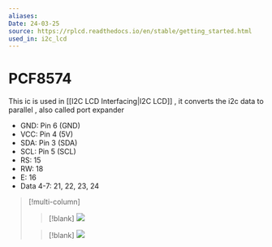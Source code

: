 ```yaml
---
aliases: 
Date: 24-03-25
source: https://rplcd.readthedocs.io/en/stable/getting_started.html
used_in: i2c_lcd
---
```

# PCF8574
This ic is used in [[I2C LCD Interfacing|I2C LCD]] , it converts the i2c data to parallel , also called port expander
 
- GND: Pin 6 (GND)
- VCC: Pin 4 (5V)
- SDA: Pin 3 (SDA)
- SCL: Pin 5 (SCL)
- RS: 15
- RW: 18
- E: 16
- Data 4-7: 21, 22, 23, 24

> [!multi-column]
>
>> [!blank]
>> ![](https://rplcd.readthedocs.io/en/stable/_images/wiring-i2c.png) 
>
>> [!blank]
>> ![](https://rplcd.readthedocs.io/en/stable/_images/wiring-gpio.png)
>



